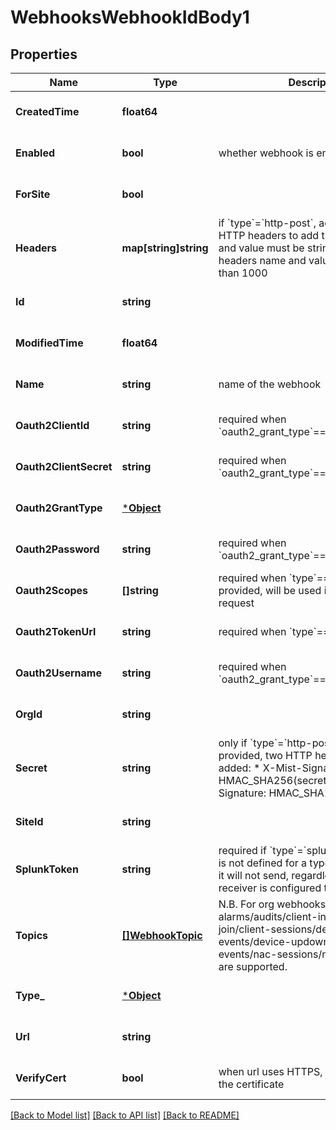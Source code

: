# WebhooksWebhookIdBody1

## Properties
Name | Type | Description | Notes
------------ | ------------- | ------------- | -------------
**CreatedTime** | **float64** |  | [optional] [default to null]
**Enabled** | **bool** | whether webhook is enabled | [optional] [default to true]
**ForSite** | **bool** |  | [optional] [default to null]
**Headers** | **map[string]string** | if &#x60;type&#x60;&#x3D;&#x60;http-post&#x60;, additional custom HTTP headers to add the headers name and value must be string, total bytes of headers name and value must be less than 1000 | [optional] [default to null]
**Id** | **string** |  | [optional] [default to null]
**ModifiedTime** | **float64** |  | [optional] [default to null]
**Name** | **string** | name of the webhook | [optional] [default to null]
**Oauth2ClientId** | **string** | required when &#x60;oauth2_grant_type&#x60;&#x3D;&#x3D;&#x60;client_credentials&#x60; | [optional] [default to null]
**Oauth2ClientSecret** | **string** | required when &#x60;oauth2_grant_type&#x60;&#x3D;&#x3D;&#x60;client_credentials&#x60; | [optional] [default to null]
**Oauth2GrantType** | [***Object**](.md) |  | [optional] [default to null]
**Oauth2Password** | **string** | required when &#x60;oauth2_grant_type&#x60;&#x3D;&#x3D;&#x60;password&#x60; | [optional] [default to null]
**Oauth2Scopes** | **[]string** | required when &#x60;type&#x60;&#x3D;&#x3D;&#x60;oauth2&#x60;, if provided, will be used in the token request | [optional] [default to null]
**Oauth2TokenUrl** | **string** | required when &#x60;type&#x60;&#x3D;&#x3D;&#x60;oauth2&#x60; | [optional] [default to null]
**Oauth2Username** | **string** | required when &#x60;oauth2_grant_type&#x60;&#x3D;&#x3D;&#x60;password&#x60; | [optional] [default to null]
**OrgId** | **string** |  | [optional] [default to null]
**Secret** | **string** | only if &#x60;type&#x60;&#x3D;&#x60;http-post&#x60;   when &#x60;secret&#x60; is provided, two  HTTP headers will be added:    * X-Mist-Signature-v2: HMAC_SHA256(secret, body)   * X-Mist-Signature: HMAC_SHA1(secret, body) | [optional] [default to null]
**SiteId** | **string** |  | [optional] [default to null]
**SplunkToken** | **string** | required if &#x60;type&#x60;&#x3D;&#x60;splunk&#x60; If splunk_token is not defined for a type Splunk webhook, it will not send, regardless if the webhook receiver is configured to accept it.&#x27; | [optional] [default to null]
**Topics** | [**[]WebhookTopic**](webhook_topic.md) | N.B. For org webhooks, only alarms/audits/client-info/client-join/client-sessions/device-events/device-updowns/mxedge-events/nac-sessions/nac_events topics are supported. | [optional] [default to null]
**Type_** | [***Object**](.md) |  | [optional] [default to null]
**Url** | **string** |  | [optional] [default to null]
**VerifyCert** | **bool** | when url uses HTTPS, whether to verify the certificate | [optional] [default to true]

[[Back to Model list]](../README.md#documentation-for-models) [[Back to API list]](../README.md#documentation-for-api-endpoints) [[Back to README]](../README.md)

